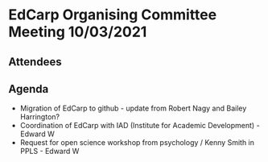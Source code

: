 # EdCarp Organising Committee Meeting 10/03/2021

## Attendees

## Agenda

* Migration of EdCarp to github - update from Robert Nagy and Bailey Harrington?
* Coordination of EdCarp with IAD (Institute for Academic Development) - Edward W
* Request for open science workshop from psychology / Kenny Smith in PPLS - Edward W
